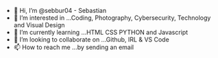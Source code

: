 - 👋 Hi, I’m @sebbur04 - Sebastian
- 👀 I’m interested in ...Coding, Photography, Cybersecurity, Technology and Visual Design
- 🌱 I’m currently learning ...HTML CSS PYTHON and Javascript
- 💞️ I’m looking to collaborate on ...Github, IRL & VS Code
- 📫 How to reach me ...by sending an email


<!---
sebbur04/sebbur04 is a ✨ special ✨ repository because its `README.md` (this file) appears on your GitHub profile.
You can click the Preview link to take a look at your changes.
--->
